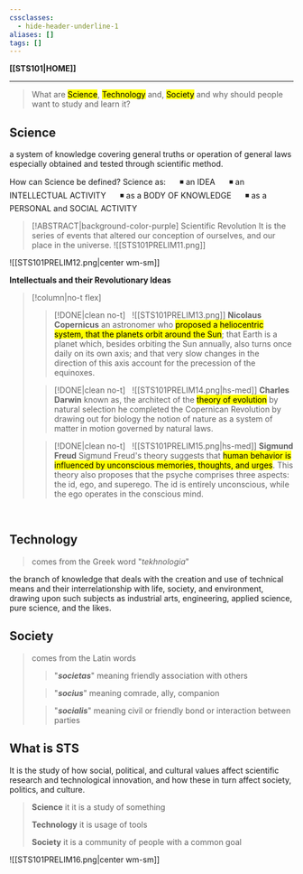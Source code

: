 ```yaml
---
cssclasses:
  - hide-header-underline-1
aliases: []
tags: []
---
```

**[[STS101|HOME]]**

---
> What are <mark class="hltr-lightblue">Science</mark>, <mark class="hltr-lightgreen">Technology</mark> and, <mark class="hltr-pink">Society</mark> and why should people want to study and learn it?

## Science
a system of knowledge covering general truths or operation of general laws especially obtained and tested through scientific method.

How can Science be defined? Science as:
$\quad$ ◾ an IDEA
$\quad$ ◾ an INTELLECTUAL ACTIVITY
$\quad$ ◾ as a BODY OF KNOWLEDGE
$\quad$ ◾ as a PERSONAL and SOCIAL ACTIVITY

>[!ABSTRACT|background-color-purple] Scientific Revolution
> It is the series of events that altered our conception of ourselves, and our place in the universe.
> ![[STS101PRELIM11.png]]

![[STS101PRELIM12.png|center wm-sm]]

**Intellectuals and their Revolutionary Ideas**
>[!column|no-t flex]
>>[!DONE|clean no-t]
>> &nbsp;
>> ![[STS101PRELIM13.png]]
>> **Nicolaus Copernicus**
>> an astronomer who <mark class="hltr-lightgreen">proposed a heliocentric system, that the planets orbit around the Sun</mark>; that Earth is a planet which, besides orbiting the Sun annually, also turns once daily on its own axis; and that very slow changes in the direction of this axis account for the precession of the equinoxes.
>
>>[!DONE|clean no-t]
>> &nbsp;
>> ![[STS101PRELIM14.png|hs-med]]
>> **Charles Darwin**
>>  known as, the architect of the <mark class="hltr-lightgreen">theory of evolution</mark> by natural selection
>> he completed the Copernican Revolution by drawing out for biology the notion of nature as a system of matter in motion governed by natural laws.
>
>>[!DONE|clean no-t]
>> &nbsp;
>> ![[STS101PRELIM15.png|hs-med]]
>> **Sigmund Freud**
>>  Sigmund Freud's theory suggests that <mark class="hltr-lightgreen">human behavior is influenced by unconscious memories, thoughts, and urges</mark>. This theory also proposes that the psyche comprises three aspects: the id, ego, and superego. The id is entirely unconscious, while the ego operates in the conscious mind.

<br>

## Technology
> comes from the Greek word "*tekhnologia*"

the branch of knowledge that deals with the creation and use of technical means and their interrelationship with life, society, and environment, drawing upon such subjects as industrial arts, engineering, applied science, pure science, and the likes.

## Society
> comes from the Latin words 
>> "***societas***"
>> meaning friendly association with others
>
>> "***socius***"
>> meaning comrade, ally, companion
>
>> "***socialis***"
>> meaning civil or friendly bond or interaction between parties

## What is STS
It is the study of how social, political, and cultural values affect scientific research and technological innovation, and how these in turn affect society, politics, and culture.
> **Science**
> it it is a study of something
> 
> **Technology**
> it is usage of tools
> 
> **Society**
> it is a community of people with a common goal

![[STS101PRELIM16.png|center wm-sm]]
